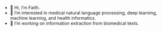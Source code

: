 - 👋 Hi, I’m Faith.
- 👀 I’m interested in medical natural language processing, deep learning, machine learning, and health informatics.
- 🌱 I’m working on information extraction from biomedical texts.
<!---- 💞️ I’m looking to collaborate on ...--->
<!---- 📫 How to reach me ...--->

<!---
faith-wm/faith-wm is a ✨ special ✨ repository because its `README.md` (this file) appears on your GitHub profile.
You can click the Preview link to take a look at your changes.
--->
